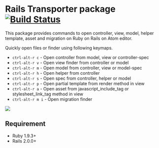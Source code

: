 # Rails Transporter package [![Build Status](https://travis-ci.org/hmatsuda/rails-transporter.svg?branch=master)](https://travis-ci.org/hmatsuda/rails-transporter)

This package provides commands to open controller, view, model, helper template, asset and migration on Ruby on Rails on Atom editor.

Quickly open files or finder using following keymaps.

* `ctrl-alt-r c` - Open controller from model, view or controller-spec
* `ctrl-alt-r v` - Open view finder from controller or model
* `ctrl-alt-r m` - Open model from controller, view or model-spec
* `ctrl-alt-r h` - Open helper from controller
* `ctrl-alt-r s` - Open spec from controller, helper or model
* `ctrl-alt-r p` - Open partial template from render method in view
* `ctrl-alt-r a` - Open asset from javascript_include_tag or stylesheet_link_tag method in view
* `ctrl-alt-r m i` - Open migration finder

![](http://cl.ly/image/460J1Z191F2a/out.gif)

## Requirement
* Ruby 1.9.3+
* Rails 2.0.0+
